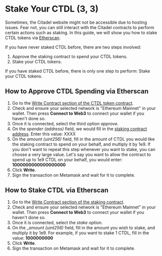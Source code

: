 # Stake Your CTDL (3, 3)

Sometimes, the Citadel website might not be accessible due to hosting issues. Fear not, you can still interact with the Citadel contracts to perform certain actions such as staking. In this guide, we will show you how to stake CTDL tokens via [Etherscan](https://etherscan.io).

If you have never staked CTDL before, there are two steps involved:

1. Approve the staking contract to spend your CTDL tokens.
2. Stake your CTDL tokens.

If you have staked CTDL before, there is only one step to perform: Stake your CTDL tokens.

## How to Approve CTDL Spending via Etherscan

1. Go to the [Write Contract section of the CTDL token contract](https://etherscan.io/address/#writeContract).
2. Check and ensure your selected network is "Ethereum Mainnet" in your wallet. Then press **Connect to Web3** to connect your wallet if you haven't done so.
3. Once it is connected, select the third option _approve_.
4. On the _spender (address)_ field, we would fill in the [staking contract address](../contracts/staking.md#staking). Enter this value: XXXX
5. On the _amount (uint256)_ field, fill in the amount of CTDL you would like the staking contract to spend on your behalf, and multiply it by 1e9. If you don't want to repeat this step whenever you want to stake, you can choose a very large value. Let's say you want to allow the contract to spend up to 1e9 CTDL on your behalf, you would enter: **1000000000000000000**
6. Click **Write**.
7. Sign the transaction on Metamask and wait for it to complete.

## How to Stake CTDL via Etherscan

1. Go to the [Write Contract section of the staking contract](https://etherscan.io/address/#writeContract).
2. Check and ensure your selected network is "Ethereum Mainnet" in your wallet. Then press **Connect to Web3** to connect your wallet if you haven't done so.
3. Once it is connected, select the _stake_ option.
4. On the _\_amount (uint256)_ field, fill in the amount you wish to stake, and multiply it by 1e9. For example, if you want to stake 1 CTDL, fill in the value: **1000000000**
5. Click **Write**.
6. Sign the transaction on Metamask and wait for it to complete.
